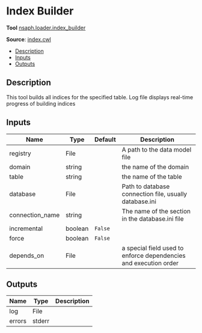 # Index Builder
**Tool** 	[nsaph.loader.index_builder](../../../../platform/doc/members/index_builder.html)

[//]: # (TODO: use intersphinx)

**Source**: [index.cwl](../members/index_cwl.md)

<!-- toc -->

- [Description](#description)
- [Inputs](#inputs)
- [Outputs](#outputs)

<!-- tocstop -->

## Description
This tool builds all indices for the specified table.
Log file displays real-time progress of building indices


## Inputs

| Name | Type | Default | Description |
|------|------|---------|-------------|
|registry|File| |A path to the data model file |
|domain|string| |the name of the domain|
|table|string| |the name of the table|
|database|File| |Path to database connection file, usually database.ini|
|connection_name|string| |The name of the section in the database.ini file|
|incremental|boolean|`False`| |
|force|boolean|`False`| |
|depends_on|File| |a special field used to enforce dependencies and execution order|

## Outputs

| Name | Type | Description |
|------|------|-------------|
|log|File| |
|errors|stderr| |
